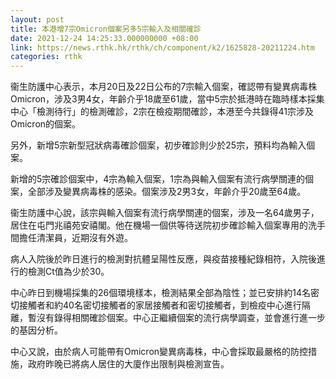 ```yaml
---
layout: post
title: 本港增7宗Omicron個案另多5宗輸入及相關確診
date: 2021-12-24 14:25:33.000000000 +08:00
link: https://news.rthk.hk/rthk/ch/component/k2/1625828-20211224.htm
categories: rthk
---
```


衞生防護中心表示，本月20日及22日公布的7宗輸入個案，確認帶有變異病毒株Omicron，涉及3男4女，年齡介乎18歲至61歲，當中5宗於抵港時在臨時樣本採集中心「檢測待行」的檢測確診，2宗在檢疫期間確診，本港至今共錄得41宗涉及Omicron的個案。

另外，新增5宗新型冠狀病毒確診個案，初步確診則少於25宗，預料均為輸入個案。

新增的5宗確診個案中，4宗為輸入個案，1宗為與輸入個案有流行病學關連的個案，全部涉及變異病毒株的感染。個案涉及2男3女，年齡介乎20歲至64歲。

衞生防護中心說，該宗與輸入個案有流行病學關連的個案，涉及一名64歲男子，居住在屯門兆禧苑安禧閣。他在機場一個供等待送院初步確診輸入個案專用的洗手間擔任清潔員，近期沒有外遊。

病人入院後於昨日進行的檢測對抗體呈陽性反應，與疫苗接種紀錄相符，入院後進行的檢測Ct值為少於30。

中心昨日到機場採集的26個環境樣本，檢測結果全部為陰性；並已安排約14名密切接觸者和約40名密切接觸者的家居接觸者和密切接觸者，到檢疫中心進行隔離，暫沒有錄得相關確診個案。中心正繼續個案的流行病學調查，並會進行進一步的基因分析。

中心又說，由於病人可能帶有Omicron變異病毒株，中心會採取最嚴格的防控措施，政府昨晚已將病人居住的大廈作出限制與檢測宣告。
